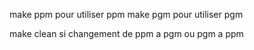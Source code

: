 make ppm pour utiliser ppm 
make pgm pour utiliser pgm 

make clean si changement de ppm a pgm ou pgm a ppm
